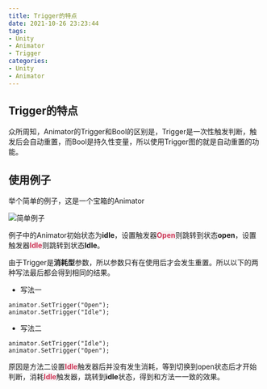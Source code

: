 ```yaml
---
title: Trigger的特点
date: 2021-10-26 23:23:44
tags:
- Unity
- Animator
- Trigger
categories:
- Unity
- Animator
---
```


## Trigger的特点

众所周知，Animator的Trigger和Bool的区别是，Trigger是一次性触发判断，触发后会自动重置，而Bool是持久性变量，所以使用Trigger图的就是自动重置的功能。

<!-- more -->

## 使用例子

举个简单的例子，这是一个宝箱的Animator

![简单例子](1.png)

例子中的Animator初始状态为**idle**，设置触发器<span style="background-color: #F9F2F4;"><font color=#CE3858>**Open**</font></span>则跳转到状态**open**，设置触发器<span style="background-color: #F9F2F4;"><font color=#CE3858>**Idle**</font></span>则跳转到状态**Idle**。

由于Trigger是**消耗型**参数，所以参数只有在使用后才会发生重置。所以以下的两种写法最后都会得到相同的结果。

- 写法一

```CSharp
animator.SetTrigger("Open");
animator.SetTrigger("Idle");
```

- 写法二

```CSharp
animator.SetTrigger("Idle");
animator.SetTrigger("Open");
```

原因是方法二设置<span style="background-color: #F9F2F4;"><font color=#CE3858>**Idle**</font></span>触发器后并没有发生消耗，等到切换到open状态后才开始判断，消耗<span style="background-color: #F9F2F4;"><font color=#CE3858>**Idle**</font></span>触发器，跳转到**idle**状态，得到和方法一一致的效果。

